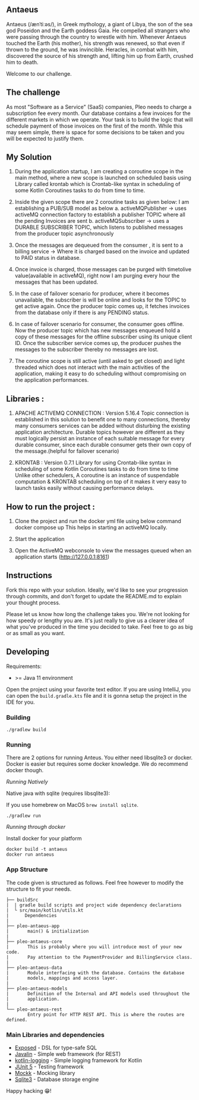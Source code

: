 ## Antaeus

Antaeus (/ænˈtiːəs/), in Greek mythology, a giant of Libya, the son of the sea god Poseidon and the Earth goddess Gaia. He compelled all strangers who were passing through the country to wrestle with him. Whenever Antaeus touched the Earth (his mother), his strength was renewed, so that even if thrown to the ground, he was invincible. Heracles, in combat with him, discovered the source of his strength and, lifting him up from Earth, crushed him to death.

Welcome to our challenge.

## The challenge

As most "Software as a Service" (SaaS) companies, Pleo needs to charge a subscription fee every month. Our database contains a few invoices for the different markets in which we operate. Your task is to build the logic that will schedule payment of those invoices on the first of the month. While this may seem simple, there is space for some decisions to be taken and you will be expected to justify them.

## My Solution

1. During the application startup, I am creating a coroutine scope in the main method, where a new scope is launched on scheduled basis using Library called krontab which is Crontab-like
syntax in scheduling of some Kotlin Coroutines tasks to do from time to time.

2. Inside the given scope there are 2 coroutine tasks as given below:
    I am establishing a PUB/SUB model as below
    a. activeMQPublisher  -> uses activeMQ connection factory to establish a publisher TOPIC where all the pending Invoices are sent
    b. activeMQSubscriber -> uses a DURABLE SUBSCRIBER TOPIC, which listens to published messages from the producer topic asynchronously 

3. Once the messages are dequeued from the consumer , it is sent to a billing service -> Where it is charged based on the invoice and updated to PAID status in database.

4. Once invoice is charged, those messages can be purged with timetolive value(available in activeMQ), right now I am purging every hour the messages
that has been updated.

5. In the case of failover scenario for producer, where it becomes unavailable, the subscriber is will be online and looks for the TOPIC to get active again.
Once the producer topic comes up, it fetches invoices from the database only if there is any PENDING status.

6. In case of failover scenario for consumer, the consumer goes offline. Now the producer topic which has new messages enqueued hold a copy of these messages for the offline subscriber
using its unique client ID. Once the subscriber service comes up, the producer pushes the messages to the subscriber thereby no messages are lost.

7. The coroutine scope is still active (until asked to get closed) and light threaded which does not interact with the main activities of the application, making it easy to do scheduling
without compromising on the application performances.

## Libraries :

1. APACHE ACTIVEMQ CONNECTION : Version 5.16.4
   Topic connection is established in this solution to benefit one to many connections, thereby many consumers services can be added without disturbing the existing application architecture.
   Durable topics however are different as they must logically persist an instance of each suitable message for every durable consumer, since each durable consumer gets their own copy 
   of the message.(helpful for failover scenario)

2. KRONTAB : Version 0.7.1
   Library for using Crontab-like syntax in scheduling of some Kotlin Coroutines tasks to do from time to time
   Unlike other schedulers, A coroutine is an instance of suspendable computation & KRONTAB scheduling on top of it makes it very easy to launch tasks easily without causing performance delays.

## How to run the project :

1. Clone the project and run the docker yml file using below command
    docker compose up
    This helps in starting an activeMQ locally. 

2. Start the application

3. Open the ActiveMQ webconsole to view the messages queued when an application starts (http://127.0.0.1:8161)

## Instructions

Fork this repo with your solution. Ideally, we'd like to see your progression through commits, and don't forget to update the README.md to explain your thought process.

Please let us know how long the challenge takes you. We're not looking for how speedy or lengthy you are. It's just really to give us a clearer idea of what you've produced in the time you decided to take. Feel free to go as big or as small as you want.

## Developing

Requirements:
- \>= Java 11 environment

Open the project using your favorite text editor. If you are using IntelliJ, you can open the `build.gradle.kts` file and it is gonna setup the project in the IDE for you.

### Building

```
./gradlew build
```

### Running

There are 2 options for running Anteus. You either need libsqlite3 or docker. Docker is easier but requires some docker knowledge. We do recommend docker though.

*Running Natively*

Native java with sqlite (requires libsqlite3):

If you use homebrew on MacOS `brew install sqlite`.

```
./gradlew run
```

*Running through docker*

Install docker for your platform

```
docker build -t antaeus
docker run antaeus
```

### App Structure
The code given is structured as follows. Feel free however to modify the structure to fit your needs.
```
├── buildSrc
|  | gradle build scripts and project wide dependency declarations
|  └ src/main/kotlin/utils.kt 
|      Dependencies
|
├── pleo-antaeus-app
|       main() & initialization
|
├── pleo-antaeus-core
|       This is probably where you will introduce most of your new code.
|       Pay attention to the PaymentProvider and BillingService class.
|
├── pleo-antaeus-data
|       Module interfacing with the database. Contains the database 
|       models, mappings and access layer.
|
├── pleo-antaeus-models
|       Definition of the Internal and API models used throughout the
|       application.
|
└── pleo-antaeus-rest
        Entry point for HTTP REST API. This is where the routes are defined.
```

### Main Libraries and dependencies
* [Exposed](https://github.com/JetBrains/Exposed) - DSL for type-safe SQL
* [Javalin](https://javalin.io/) - Simple web framework (for REST)
* [kotlin-logging](https://github.com/MicroUtils/kotlin-logging) - Simple logging framework for Kotlin
* [JUnit 5](https://junit.org/junit5/) - Testing framework
* [Mockk](https://mockk.io/) - Mocking library
* [Sqlite3](https://sqlite.org/index.html) - Database storage engine

Happy hacking 😁!
